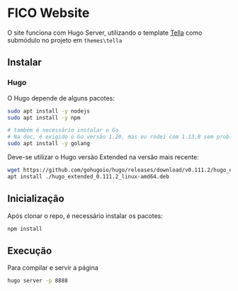 # FICO Website

O site funciona com Hugo Server, utilizando o template [Tella](https://github.com/opera7133/tella) como submódulo no projeto em `themes\tella`

## Instalar

### Hugo

O Hugo depende de alguns pacotes:

````bash
sudo apt install -y nodejs
sudo apt install -y npm

# também é necessário instalar o Go
# Na doc, é exigido o Go versão 1.20, mas eu rodei com 1.13.8 sem problemas
sudo apt install -y golang
````

Deve-se utilizar o Hugo versão Extended na versão mais recente:

````bash
wget https://github.com/gohugoio/hugo/releases/download/v0.111.2/hugo_extended_0.111.2_linux-amd64.deb
apt install ./hugo_extended_0.111.2_linux-amd64.deb
````

## Inicialização

Após clonar o repo, é necessário instalar os pacotes:
````bash
npm install
````

## Execução

Para compilar e servir a página

````bash
hugo server -p 8888
````
